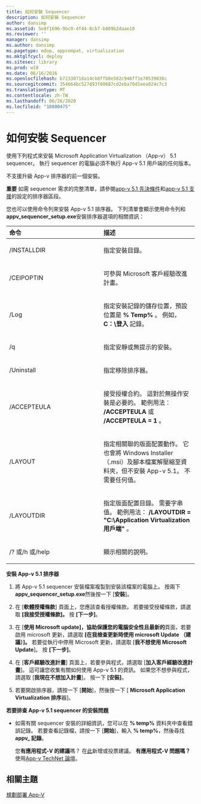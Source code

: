```yaml
---
title: 如何安裝 Sequencer
description: 如何安裝 Sequencer
author: dansimp
ms.assetid: 5e8f1696-9bc0-4f44-8cb7-b809b2daae10
ms.reviewer: ''
manager: dansimp
ms.author: dansimp
ms.pagetype: mdop, appcompat, virtualization
ms.mktglfcycl: deploy
ms.sitesec: library
ms.prod: w10
ms.date: 06/16/2016
ms.openlocfilehash: b72330718a14cb8ffb0e582c946ff1e70539036c
ms.sourcegitcommit: 354664bc527d93f80687cd2eba70d1eea024c7c3
ms.translationtype: MT
ms.contentlocale: zh-TW
ms.lasthandoff: 06/26/2020
ms.locfileid: "10800475"
---
```

# 如何安裝 Sequencer


使用下列程式來安裝 Microsoft Application Virtualization （App-v） 5.1 sequencer。 執行 sequencer 的電腦必須不執行 App-v 5.1 用戶端的任何版本。

不支援升級 App-v 排序器的前一個安裝。

**重要** 如需 sequencer 需求的完整清單，請參閱[app-v 5.1 先決條件](app-v-51-prerequisites.md)和[app-v 5.1 支援](app-v-51-supported-configurations.md)的設定的排序器區段。

 

您也可以使用命令列來安裝 App-v 5.1 排序器。 下列清單會顯示使用命令列和**appv\_sequencer\_setup.exe**安裝排序器選項的相關資訊：

<table>
<colgroup>
<col width="50%" />
<col width="50%" />
</colgroup>
<thead>
<tr class="header">
<th align="left">命令</th>
<th align="left">描述</th>
</tr>
</thead>
<tbody>
<tr class="odd">
<td align="left"><p>/INSTALLDIR</p></td>
<td align="left"><p>指定安裝目錄。</p></td>
</tr>
<tr class="even">
<td align="left"><p>/CEIPOPTIN</p></td>
<td align="left"><p>可參與 Microsoft 客戶經驗改進計畫。</p></td>
</tr>
<tr class="odd">
<td align="left"><p>/Log</p></td>
<td align="left"><p>指定安裝記錄的儲存位置，預設位置是 <strong> % Temp% </strong> 。 例如， <strong> C：\登入 </strong> 記錄。</p></td>
</tr>
<tr class="even">
<td align="left"><p>/q</p></td>
<td align="left"><p>指定安靜或無提示的安裝。</p></td>
</tr>
<tr class="odd">
<td align="left"><p>/Uninstall</p></td>
<td align="left"><p>指定移除排序器。</p></td>
</tr>
<tr class="even">
<td align="left"><p>/ACCEPTEULA</p></td>
<td align="left"><p>接受授權合約。 這對於無操作安裝是必要的。 範例用法： <strong> /ACCEPTEULA </strong> 或 <strong> /ACCEPTEULA = 1 </strong> 。</p></td>
</tr>
<tr class="odd">
<td align="left"><p>/LAYOUT</p></td>
<td align="left"><p>指定相關聯的版面配置動作。 它也會將 Windows Installer （.msi）及腳本檔案解壓縮至資料夾，但不安裝 App-v 5.1。 不需要任何值。</p></td>
</tr>
<tr class="even">
<td align="left"><p>/LAYOUTDIR</p></td>
<td align="left"><p>指定版面配置目錄。 需要字串值。 範例用法： <strong> /LAYOUTDIR = "C:\Application Virtualization 用戶端" </strong> 。</p></td>
</tr>
<tr class="odd">
<td align="left"><p>/? 或/h 或/help</p></td>
<td align="left"><p>顯示相關的說明。</p></td>
</tr>
</tbody>
</table>

 

**安裝 App-v 5.1 排序器**

1.  將 App-v 5.1 sequencer 安裝檔案複製到安裝該檔案的電腦上。 按兩下**appv\_sequencer\_setup.exe**然後按一下 [**安裝**]。

2.  在 [**軟體授權條款**] 頁面上，您應該查看授權條款。 若要接受授權條款，請選取 **[我接受授權條款]。** 按 **\[下一步\]**。

3.  在 [**使用 Microsoft update]，協助保護您的電腦安全性且最新的**頁面，若要啟用 microsoft 更新，請選取 **[在我檢查更新時使用 microsoft Update （建議）]。** 若要從執行中停用 Microsoft 更新，請選取 [**我不想使用 Microsoft Update**]。 按 **\[下一步\]**。

4.  在 [**客戶經驗改進計畫**] 頁面上，若要參與程式，請選取 [**加入客戶經驗改進計畫**]。 這可讓您收集有關如何使用 App-v 5.1 的資訊。 如果您不想參與程式，請選取 [**我現在不想加入計畫**]。 按一下 **\[安裝\]**。

5.  若要開啟排序器，請按一下 [**開始**]，然後按一下 [ **Microsoft Application Virtualization 排序**器]。

**若要排查 App-v 5.1 sequencer 的安裝問題**

-   如需有關 sequencer 安裝的詳細資訊，您可以在 **% temp%** 資料夾中查看錯誤記錄。 若要查看記錄檔，請按一下 [**開始**]，輸入 **% temp%**，然後尋找**appv\_ 記錄**。

    您**有應用程式-V 的建議**嗎？ 在[此](http://appv.uservoice.com/forums/280448-microsoft-application-virtualization)新增或投票建議。 **有應用程式-V 問題嗎？** 使用[App-v TechNet 論壇](https://social.technet.microsoft.com/Forums/home?forum=mdopappv)。

## 相關主題


[規劃部署 App-V](planning-to-deploy-app-v51.md)

 

 





